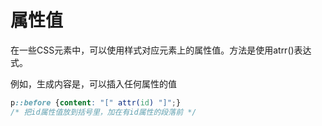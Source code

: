 # 属性值
在一些CSS元素中，可以使用样式对应元素上的属性值。方法是使用atrr()表达式。

例如，生成内容是，可以插入任何属性的值
```CSS
p::before {content: "[" attr(id) "]";}
/* 把id属性值放到括号里，加在有id属性的段落前 */
```